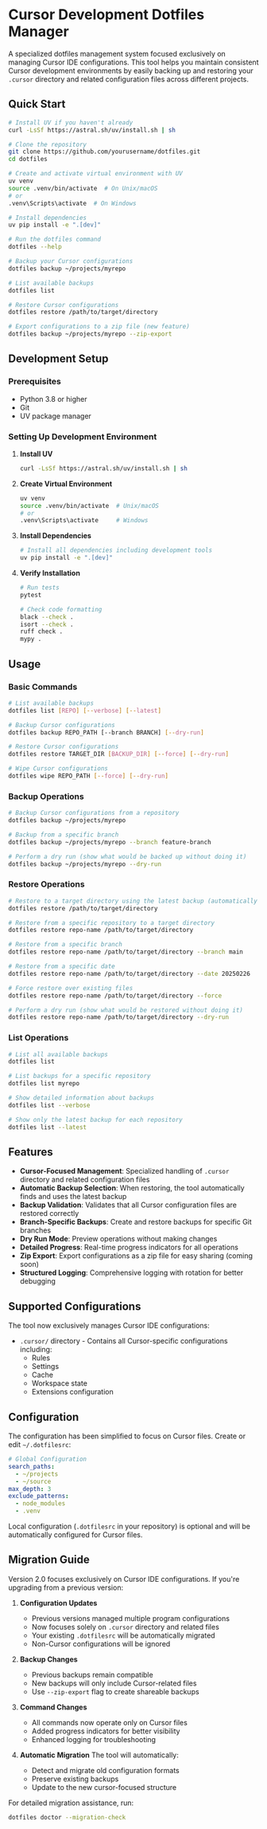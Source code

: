 # Cursor Development Dotfiles Manager

A specialized dotfiles management system focused exclusively on managing Cursor IDE configurations. This tool helps you maintain consistent Cursor development environments by easily backing up and restoring your `.cursor` directory and related configuration files across different projects.

## Quick Start

```bash
# Install UV if you haven't already
curl -LsSf https://astral.sh/uv/install.sh | sh

# Clone the repository
git clone https://github.com/yourusername/dotfiles.git
cd dotfiles

# Create and activate virtual environment with UV
uv venv
source .venv/bin/activate  # On Unix/macOS
# or
.venv\Scripts\activate  # On Windows

# Install dependencies
uv pip install -e ".[dev]"

# Run the dotfiles command
dotfiles --help

# Backup your Cursor configurations
dotfiles backup ~/projects/myrepo

# List available backups
dotfiles list

# Restore Cursor configurations
dotfiles restore /path/to/target/directory

# Export configurations to a zip file (new feature)
dotfiles backup ~/projects/myrepo --zip-export
```

## Development Setup

### Prerequisites
- Python 3.8 or higher
- Git
- UV package manager

### Setting Up Development Environment

1. **Install UV**
   ```bash
   curl -LsSf https://astral.sh/uv/install.sh | sh
   ```

2. **Create Virtual Environment**
   ```bash
   uv venv
   source .venv/bin/activate  # Unix/macOS
   # or
   .venv\Scripts\activate     # Windows
   ```

3. **Install Dependencies**
   ```bash
   # Install all dependencies including development tools
   uv pip install -e ".[dev]"
   ```

4. **Verify Installation**
   ```bash
   # Run tests
   pytest

   # Check code formatting
   black --check .
   isort --check .
   ruff check .
   mypy .
   ```

## Usage

### Basic Commands

```bash
# List available backups
dotfiles list [REPO] [--verbose] [--latest]

# Backup Cursor configurations
dotfiles backup REPO_PATH [--branch BRANCH] [--dry-run]

# Restore Cursor configurations
dotfiles restore TARGET_DIR [BACKUP_DIR] [--force] [--dry-run]

# Wipe Cursor configurations
dotfiles wipe REPO_PATH [--force] [--dry-run]
```

### Backup Operations

```bash
# Backup Cursor configurations from a repository
dotfiles backup ~/projects/myrepo

# Backup from a specific branch
dotfiles backup ~/projects/myrepo --branch feature-branch

# Perform a dry run (show what would be backed up without doing it)
dotfiles backup ~/projects/myrepo --dry-run
```

### Restore Operations

```bash
# Restore to a target directory using the latest backup (automatically detected)
dotfiles restore /path/to/target/directory

# Restore from a specific repository to a target directory
dotfiles restore repo-name /path/to/target/directory

# Restore from a specific branch
dotfiles restore repo-name /path/to/target/directory --branch main

# Restore from a specific date
dotfiles restore repo-name /path/to/target/directory --date 20250226

# Force restore over existing files
dotfiles restore repo-name /path/to/target/directory --force

# Perform a dry run (show what would be restored without doing it)
dotfiles restore repo-name /path/to/target/directory --dry-run
```

### List Operations

```bash
# List all available backups
dotfiles list

# List backups for a specific repository
dotfiles list myrepo

# Show detailed information about backups
dotfiles list --verbose

# Show only the latest backup for each repository
dotfiles list --latest
```

## Features

- **Cursor-Focused Management**: Specialized handling of `.cursor` directory and related configuration files
- **Automatic Backup Selection**: When restoring, the tool automatically finds and uses the latest backup
- **Backup Validation**: Validates that all Cursor configuration files are restored correctly
- **Branch-Specific Backups**: Create and restore backups for specific Git branches
- **Dry Run Mode**: Preview operations without making changes
- **Detailed Progress**: Real-time progress indicators for all operations
- **Zip Export**: Export configurations as a zip file for easy sharing (coming soon)
- **Structured Logging**: Comprehensive logging with rotation for better debugging

## Supported Configurations

The tool now exclusively manages Cursor IDE configurations:

- `.cursor/` directory - Contains all Cursor-specific configurations including:
  - Rules
  - Settings
  - Cache
  - Workspace state
  - Extensions configuration

## Configuration

The configuration has been simplified to focus on Cursor files. Create or edit `~/.dotfilesrc`:

```yaml
# Global Configuration
search_paths:
  - ~/projects
  - ~/source
max_depth: 3
exclude_patterns:
  - node_modules
  - .venv
```

Local configuration (`.dotfilesrc` in your repository) is optional and will be automatically configured for Cursor files.

## Migration Guide

Version 2.0 focuses exclusively on Cursor IDE configurations. If you're upgrading from a previous version:

1. **Configuration Updates**
   - Previous versions managed multiple program configurations
   - Now focuses solely on `.cursor` directory and related files
   - Your existing `.dotfilesrc` will be automatically migrated
   - Non-Cursor configurations will be ignored

2. **Backup Changes**
   - Previous backups remain compatible
   - New backups will only include Cursor-related files
   - Use `--zip-export` flag to create shareable backups

3. **Command Changes**
   - All commands now operate only on Cursor files
   - Added progress indicators for better visibility
   - Enhanced logging for troubleshooting

4. **Automatic Migration**
   The tool will automatically:
   - Detect and migrate old configuration formats
   - Preserve existing backups
   - Update to the new cursor-focused structure

For detailed migration assistance, run:
```bash
dotfiles doctor --migration-check
```
